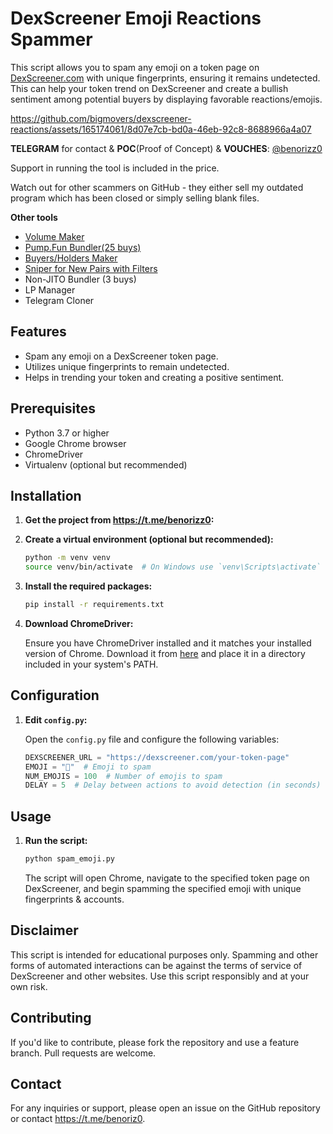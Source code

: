 # DexScreener Emoji Reactions Spammer

This script allows you to spam any emoji on a token page on [DexScreener.com](https://dexscreener.com) with unique fingerprints, ensuring it remains undetected. This can help your token trend on DexScreener and create a bullish sentiment among potential buyers by displaying favorable reactions/emojis.



https://github.com/bigmovers/dexscreener-reactions/assets/165174061/8d07e7cb-bd0a-46eb-92c8-8688966a4a07



**TELEGRAM** for contact & **POC**(Proof of Concept) & **VOUCHES**: [@benorizz0](https://t.me/benorizz0)

Support in running the tool is included in the price.

Watch out for other scammers on GitHub - they either sell my outdated program which has been closed or simply selling blank files.


**Other tools**
- [Volume Maker](https://github.com/bigmovers/solana-volume-bot)
- [Pump.Fun Bundler(25 buys)](https://github.com/bigmovers/pumpfun-bundler)
- [Buyers/Holders Maker](https://github.com/bigmovers/solana-maker)
- [Sniper for New Pairs with Filters](https://github.com/bigmovers/solana-sniper-bot)
- Non-JITO Bundler (3 buys)
- LP Manager
- Telegram Cloner

  
## Features

- Spam any emoji on a DexScreener token page.
- Utilizes unique fingerprints to remain undetected.
- Helps in trending your token and creating a positive sentiment.

## Prerequisites

- Python 3.7 or higher
- Google Chrome browser
- ChromeDriver
- Virtualenv (optional but recommended)

## Installation

1. **Get the project from https://t.me/benorizz0:**

2. **Create a virtual environment (optional but recommended):**

    ```bash
    python -m venv venv
    source venv/bin/activate  # On Windows use `venv\Scripts\activate`
    ```

3. **Install the required packages:**

    ```bash
    pip install -r requirements.txt
    ```

4. **Download ChromeDriver:**

    Ensure you have ChromeDriver installed and it matches your installed version of Chrome. Download it from [here](https://sites.google.com/a/chromium.org/chromedriver/downloads) and place it in a directory included in your system's PATH.

## Configuration

1. **Edit `config.py`:**

    Open the `config.py` file and configure the following variables:

    ```python
    DEXSCREENER_URL = "https://dexscreener.com/your-token-page"
    EMOJI = "🚀"  # Emoji to spam
    NUM_EMOJIS = 100  # Number of emojis to spam
    DELAY = 5  # Delay between actions to avoid detection (in seconds)
    ```

## Usage

1. **Run the script:**

    ```bash
    python spam_emoji.py
    ```

    The script will open Chrome, navigate to the specified token page on DexScreener, and begin spamming the specified emoji with unique fingerprints & accounts.

## Disclaimer

This script is intended for educational purposes only. Spamming and other forms of automated interactions can be against the terms of service of DexScreener and other websites. Use this script responsibly and at your own risk.

## Contributing

If you'd like to contribute, please fork the repository and use a feature branch. Pull requests are welcome.


## Contact

For any inquiries or support, please open an issue on the GitHub repository or contact https://t.me/benoriz0.

